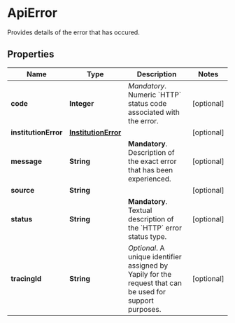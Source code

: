 

# ApiError

Provides details of the error that has occured.

## Properties

Name | Type | Description | Notes
------------ | ------------- | ------------- | -------------
**code** | **Integer** | _Mandatory_. Numeric &#x60;HTTP&#x60; status code associated with the error. |  [optional]
**institutionError** | [**InstitutionError**](InstitutionError.md) |  |  [optional]
**message** | **String** | __Mandatory__. Description of the exact error that has been experienced. |  [optional]
**source** | **String** |  |  [optional]
**status** | **String** | __Mandatory__. Textual description of the &#x60;HTTP&#x60; error status type. |  [optional]
**tracingId** | **String** | _Optional_.  A unique identifier assigned by Yapily for the request that can be used for support purposes. |  [optional]



